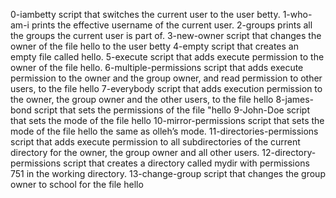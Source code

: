 0-iambetty script that switches the current user to the user betty.
1-who-am-i prints the effective username of the current user.
2-groups prints all the groups the current user is part of.
3-new-owner script that changes the owner of the file hello to the user betty
4-empty script that creates an empty file called hello.
5-execute script that adds execute permission to the owner of the file hello.
6-multiple-permissions script that adds execute permission to the owner and the group owner, and read permission to other users, to the file hello
7-everybody script that adds execution permission to the owner, the group owner and the other users, to the file hello
8-james-bond script that sets the permissions of the file "hello
9-John-Doe script that sets the mode of the file hello
10-mirror-permissions script that sets the mode of the file hello the same as olleh’s mode.
11-directories-permissions script that adds execute permission to all subdirectories of the current directory for the owner, the group owner and all other users.
12-directory-permissions script that creates a directory called mydir with permissions 751 in the working directory.
13-change-group script that changes the group owner to school for the file hello 
